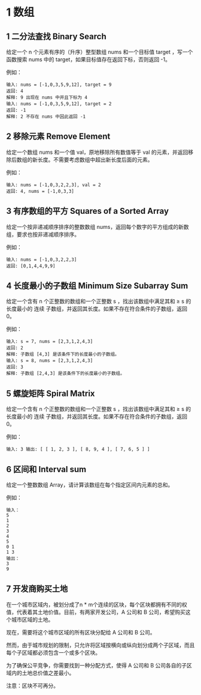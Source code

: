 # 1 数组

## 1 二分法查找 Binary Search

给定一个 n 个元素有序的（升序）整型数组 nums 和一个目标值 target  ，写一个函数搜索 nums 中的 target，如果目标值存在返回下标，否则返回 -1。

例如：

```
输入: nums = [-1,0,3,5,9,12], target = 9
返回: 4
解释: 9 出现在 nums 中并且下标为 4
输入: nums = [-1,0,3,5,9,12], target = 2
返回: -1
解释: 2 不存在 nums 中因此返回 -1
```

## 2 移除元素 Remove Element

给定一个数组 nums 和一个值 val，原地移除所有数值等于 val 的元素，并返回移除后数组的新长度。不需要考虑数组中超出新长度后面的元素。

例如：

```
输入: nums = [-1,0,3,2,2,3], val = 2
返回: 4, nums = [-1,0,3,3]
```

## 3 有序数组的平方 Squares of a Sorted Array

给定一个按非递减顺序排序的整数数组 nums，返回每个数字的平方组成的新数组，要求也按非递减顺序排序。

例如：

```
输入: nums = [-1,0,3,2,2,3]
返回: [0,1,4,4,9,9]
```

## 4 长度最小的子数组 Minimum Size Subarray Sum

给定一个含有 n 个正整数的数组和一个正整数 s ，找出该数组中满足其和 $\ge$ s 的长度最小的 连续 子数组，并返回其长度。如果不存在符合条件的子数组，返回 0。

例如：

```
输入: s = 7, nums = [2,3,1,2,4,3]
返回: 2
解释: 子数组 [4,3] 是该条件下的长度最小的子数组。
输入: s = 8, nums = [2,3,1,2,4,3]
返回: 3
解释: 子数组 [2,4,3] 是该条件下的长度最小的子数组。
`````

## 5 螺旋矩阵 Spiral Matrix

给定一个含有 n 个正整数的数组和一个正整数 s ，找出该数组中满足其和 ≥ s 的长度最小的 连续 子数组，并返回其长度。如果不存在符合条件的子数组，返回 0。

例如：

```
输入: 3 输出: [ [ 1, 2, 3 ], [ 8, 9, 4 ], [ 7, 6, 5 ] ]
```

## 6 区间和 Interval sum

给定一个整数数组 Array，请计算该数组在每个指定区间内元素的总和。

例如：

```
输入：
5
1
2
3
4
5
0 1
1 3
输出：
3
9
```

## 7 开发商购买土地

在一个城市区域内，被划分成了n * m个连续的区块，每个区块都拥有不同的权值，代表着其土地价值。目前，有两家开发公司，A 公司和 B 公司，希望购买这个城市区域的土地。

现在，需要将这个城市区域的所有区块分配给 A 公司和 B 公司。

然而，由于城市规划的限制，只允许将区域按横向或纵向划分成两个子区域，而且每个子区域都必须包含一个或多个区块。

为了确保公平竞争，你需要找到一种分配方式，使得 A 公司和 B 公司各自的子区域内的土地总价值之差最小。

注意：区块不可再分。